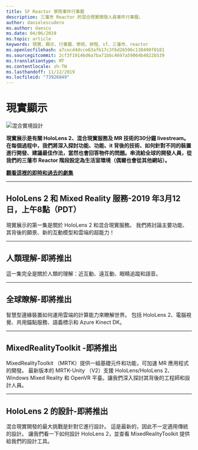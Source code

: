 ```yaml
---
title: SF Reactor 學院事件行事曆
description: 三藩市 Reactor 的混合現實開發人員事件行事曆。
author: danielescudero
ms.author: daescu
ms.date: 04/06/2019
ms.topic: article
keywords: 現實、顯示、行事曆、學術、排程、sf、三藩市、reactor
ms.openlocfilehash: a7cecd4dcce63afb17c3f6d26596c138490f0181
ms.sourcegitcommit: 2cf3f19146d6a7ba71bbc4697a59064b4822b539
ms.translationtype: MT
ms.contentlocale: zh-TW
ms.lasthandoff: 11/12/2019
ms.locfileid: "73926849"
---
```

# <a name="the-realities-show"></a>現實顯示
![混合實境設計](images/therealitiesshow.jpg)

**現實展示是有關 HoloLens 2、混合現實服務及 MR 技術的30分鐘 livestream。在每個過程中，我們將深入探討功能、功能、it 背後的技術、如何針對不同的裝置進行開發、建議最佳作法，當然也會回答物件的問題。串流給全球的開發人員，從我們的三藩市 Reactor 階段設定為生活室環境（偶爾也會從其他網站）。**

**[觀看這裡的即時和過去的劇集](https://aka.ms/trs)**
___

## <a name="hololens-2-and-mixed-reality-services---march-12-2019-8-am-pdt"></a>**HoloLens 2 和 Mixed Reality 服務**-2019 年3月12日，上午8點（PDT）
現實展示的第一集是關於 HoloLens 2 和混合現實服務。 我們將討論主要功能、其背後的願景、新的互動模型和雲端的超能力！

___

## <a name="human-understanding---coming-soon"></a>**人類理解**-即將推出
這一集完全是關於人類的理解：近互動、遠互動、眼睛追蹤和語音。

___
## <a name="world-understanding---coming-soon"></a>**全球瞭解**-即將推出
智慧型邊緣裝置如何運用雲端的計算能力來瞭解世界。 包括 HoloLens 2、電腦視覺、共用錨點服務、語義標示和 Azure Kinect DK。

___
## <a name="mixedrealitytoolkit---coming-soon"></a>**MixedRealityToolkit** -即將推出
MixedRealityToolkit （MRTK）提供一組基礎元件和功能，可加速 MR 應用程式的開發。 最新版本的 MRTK-Unity （V2）支援 HoloLens/HoloLens 2、Windows Mixed Reality 和 OpenVR 平臺。讓我們深入探討其背後的工程師和設計人員。

___
## <a name="designing-for-hololens-2---coming-soon"></a>**HoloLens 2 的設計**-即將推出
混合現實開發的最大挑戰是針對它進行設計。 這是最新的，因此不一定適用傳統的設計。 讓我們看一下如何設計 HoloLens 2，並查看 MixedRealityToolkit 提供給我們的設計工具。


